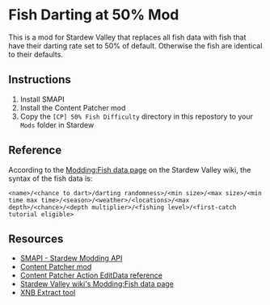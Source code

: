 # Fish Darting at 50% Mod

This is a mod for Stardew Valley that replaces all fish data with fish that have their darting rate set to 50% of default. Otherwise the fish are identical to their defaults.

## Instructions

1. Install SMAPI
2. Install the Content Patcher mod
3. Copy the `[CP] 50% Fish Difficulty` directory in this repostory to your `Mods` folder in Stardew

## Reference

According to the [Modding:Fish data page](https://stardewvalleywiki.com/Modding:Fish_data) on the Stardew Valley wiki, the syntax of the fish data is:

`<name>/<chance to dart>/darting randomness>/<min size>/<max size>/<min time max time>/<season>/<weather>/<locations>/<max depth>/<chance>/<depth multiplier>/<fishing level>/<first-catch tutorial eligible>`

## Resources

* [SMAPI - Stardew Modding API](https://github.com/Pathoschild/SMAPI)
* [Content Patcher mod](https://github.com/Pathoschild/StardewMods/tree/develop/ContentPatcher)
* [Content Patcher Action EditData reference](https://github.com/Pathoschild/StardewMods/blob/develop/ContentPatcher/docs/author-guide/action-editdata.md)
* [Stardew Valley wiki's Modding:Fish data page](https://stardewvalleywiki.com/Modding:Fish_data)
* [XNB Extract tool](https://drive.google.com/drive/folders/17GtZ8KxpUaZusA89sxkgwIQteWCtKh01)
